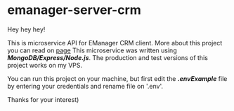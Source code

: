 # emanager-server-crm

Hey hey hey! 

This is microservice API for EManager CRM client. More about this project you can read on [page](https://github.com/andrii-petlovanyi/emanager-cl-crm "EManager CRM client page")
This microservice was written using ***MongoDB/Express/Node.js***. The production and test versions of this project works on my VPS.

You can run this project on your machine, but first edit the ***.envExample*** file by entering your credentials and rename file on '.env'.

Thanks for your interest)
